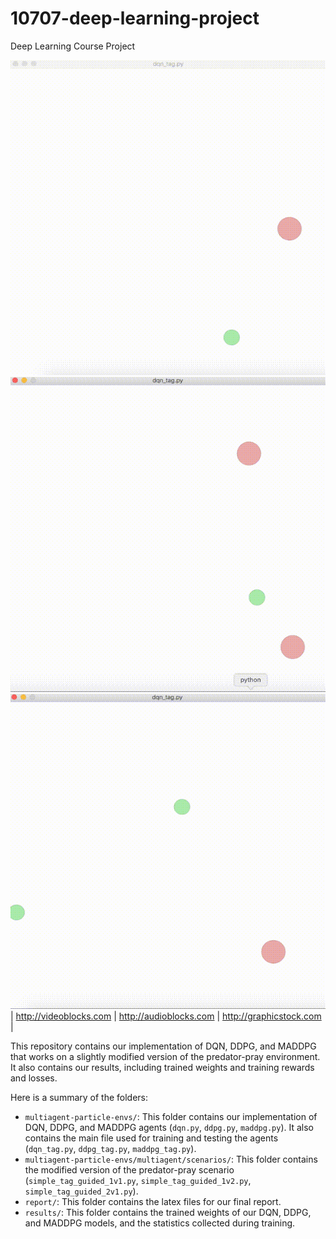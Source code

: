 # 10707-deep-learning-project
Deep Learning Course Project

![alt text](results/dqn_1vs1/dqn_1vs1.gif "DQN 1 vs 1") 
![alt text](results/dqn_1vs2/dqn_1vs2.gif "DQN 1 vs 2") 
![alt text](results/dqn_2vs1/dqn_2vs1.gif "DQN 2 vs 1")
| http://videoblocks.com | http://audioblocks.com | http://graphicstock.com |

This repository contains our implementation of DQN, DDPG, and MADDPG that works on a slightly modified version of the predator-pray environment. It also contains our results, including trained weights and training rewards and losses.

Here is a summary of the folders:
* `multiagent-particle-envs/`: This folder contains our implementation of DQN, DDPG, and MADDPG agents (`dqn.py`, `ddpg.py`, `maddpg.py`). It also contains the main file used for training and testing the agents (`dqn_tag.py`, `ddpg_tag.py`, `maddpg_tag.py`).
* `multiagent-particle-envs/multiagent/scenarios/`: This folder contains the modified version of the predator-pray scenario (`simple_tag_guided_1v1.py`, `simple_tag_guided_1v2.py`, `simple_tag_guided_2v1.py`).
* `report/`: This folder contains the latex files for our final report.
* `results/`: This folder contains the trained weights of our DQN, DDPG, and MADDPG models, and the statistics collected during training.
